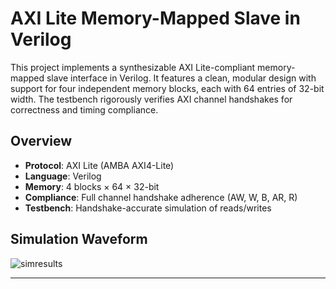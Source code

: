 # AXI Lite Memory-Mapped Slave in Verilog

This project implements a synthesizable AXI Lite-compliant memory-mapped slave interface in Verilog. It features a clean, modular design with support for four independent memory blocks, each with 64 entries of 32-bit width. The testbench rigorously verifies AXI channel handshakes for correctness and timing compliance.

## Overview

- **Protocol**: AXI Lite (AMBA AXI4-Lite)
- **Language**: Verilog
- **Memory**: 4 blocks × 64 × 32-bit
- **Compliance**: Full channel handshake adherence (AW, W, B, AR, R)
- **Testbench**: Handshake-accurate simulation of reads/writes

## Simulation Waveform

![simresults](https://github.com/user-attachments/assets/d723aef5-c62b-474f-ab62-d3ef587f2a25)



---
